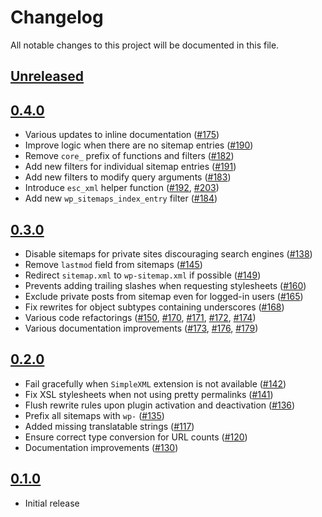 # Changelog

All notable changes to this project will be documented in this file.

## [Unreleased]

## [0.4.0]

- Various updates to inline documentation ([#175](https://github.com/GoogleChromeLabs/wp-sitemaps/pull/175))
- Improve logic when there are no sitemap entries ([#190](https://github.com/GoogleChromeLabs/wp-sitemaps/pull/190))
- Remove `core_` prefix of functions and filters ([#182](https://github.com/GoogleChromeLabs/wp-sitemaps/pull/182))
- Add new filters for individual sitemap entries ([#191](https://github.com/GoogleChromeLabs/wp-sitemaps/pull/191))
- Add new filters to modify query arguments ([#183](https://github.com/GoogleChromeLabs/wp-sitemaps/pull/183))
- Introduce `esc_xml` helper function ([#192](https://github.com/GoogleChromeLabs/wp-sitemaps/pull/192), [#203](https://github.com/GoogleChromeLabs/wp-sitemaps/pull/203))
- Add new `wp_sitemaps_index_entry` filter ([#184](https://github.com/GoogleChromeLabs/wp-sitemaps/pull/184))

## [0.3.0]

- Disable sitemaps for private sites discouraging search engines ([#138](https://github.com/GoogleChromeLabs/wp-sitemaps/pull/138))
- Remove `lastmod` field from sitemaps ([#145](https://github.com/GoogleChromeLabs/wp-sitemaps/pull/145))
- Redirect `sitemap.xml` to `wp-sitemap.xml` if possible ([#149](https://github.com/GoogleChromeLabs/wp-sitemaps/pull/149))
- Prevents adding trailing slashes when requesting stylesheets ([#160](https://github.com/GoogleChromeLabs/wp-sitemaps/pull/160))
- Exclude private posts from sitemap even for logged-in users ([#165](https://github.com/GoogleChromeLabs/wp-sitemaps/pull/165))
- Fix rewrites for object subtypes containing underscores ([#168](https://github.com/GoogleChromeLabs/wp-sitemaps/pull/168))
- Various code refactorings ([#150](https://github.com/GoogleChromeLabs/wp-sitemaps/pull/150), [#170](https://github.com/GoogleChromeLabs/wp-sitemaps/pull/170), [#171](https://github.com/GoogleChromeLabs/wp-sitemaps/pull/171), [#172](https://github.com/GoogleChromeLabs/wp-sitemaps/pull/172), [#174](https://github.com/GoogleChromeLabs/wp-sitemaps/pull/174))
- Various documentation improvements ([#173](https://github.com/GoogleChromeLabs/wp-sitemaps/pull/173), [#176](https://github.com/GoogleChromeLabs/wp-sitemaps/pull/176), [#179](https://github.com/GoogleChromeLabs/wp-sitemaps/pull/179))

## [0.2.0]

- Fail gracefully when `SimpleXML` extension is not available ([#142](https://github.com/GoogleChromeLabs/wp-sitemaps/pull/142))
- Fix XSL stylesheets when not using pretty permalinks ([#141](https://github.com/GoogleChromeLabs/wp-sitemaps/pull/141))
- Flush rewrite rules upon plugin activation and deactivation ([#136](https://github.com/GoogleChromeLabs/wp-sitemaps/pull/136))
- Prefix all sitemaps with `wp-` ([#135](https://github.com/GoogleChromeLabs/wp-sitemaps/pull/135))
- Added missing translatable strings ([#117](https://github.com/GoogleChromeLabs/wp-sitemaps/pull/117))
- Ensure correct type conversion for URL counts ([#120](https://github.com/GoogleChromeLabs/wp-sitemaps/pull/120))
- Documentation improvements ([#130](https://github.com/GoogleChromeLabs/wp-sitemaps/pull/130))

## [0.1.0]

- Initial release

[unreleased]: https://github.com/GoogleChromeLabs/wp-sitemaps/compare/v0.4.0...HEAD 
[0.4.0]: https://github.com/GoogleChromeLabs/wp-sitemaps/releases/tag/v0.4.0
[0.3.0]: https://github.com/GoogleChromeLabs/wp-sitemaps/releases/tag/v0.3.0
[0.2.0]: https://github.com/GoogleChromeLabs/wp-sitemaps/releases/tag/v0.2.0
[0.1.0]: https://github.com/GoogleChromeLabs/wp-sitemaps/releases/tag/v0.1.0
